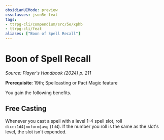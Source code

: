 ```yaml
---
obsidianUIMode: preview
cssclasses: json5e-feat
tags:
- ttrpg-cli/compendium/src/5e/xphb
- ttrpg-cli/feat
aliases: ["Boon of Spell Recall"]
---
```

# Boon of Spell Recall
*Source: Player's Handbook (2024) p. 211*  

**Prerequisite**: 19th; Spellcasting or Pact Magic feature

You gain the following benefits.

## Free Casting

Whenever you cast a spell with a level 1-4 spell slot, roll `dice:1d4|noform|avg` (`1d4`). If the number you roll is the same as the slot's level, the slot isn't expended.